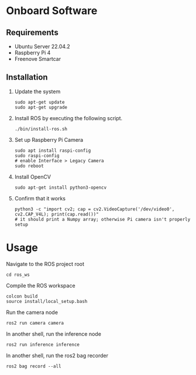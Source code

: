 # Onboard Software

## Requirements

- Ubuntu Server 22.04.2
- Raspberry Pi 4
- Freenove Smartcar

## Installation

1. Update the system
   ```shell
   sudo apt-get update
   sudo apt-get upgrade
   ```

2. Install ROS by executing the following script.
    ```shell
    ./bin/install-ros.sh
    ```

3. Set up Raspberry Pi Camera
   ```shell
   sudo apt install raspi-config
   sudo raspi-config
   # enable Interface > Legacy Camera
   sudo reboot 
   ```
   
4. Install OpenCV
   ```shell
   sudo apt-get install python3-opencv
   ```

5. Confirm that it works
   ```shell
   python3 -c "import cv2; cap = cv2.VideoCapture('/dev/video0', cv2.CAP_V4L); print(cap.read())"
   # it should print a Numpy array; otherwise Pi camera isn't properly setup
   ```

# Usage

Navigate to the ROS project root
```shell
cd ros_ws
```

Compile the ROS workspace
```shell
colcon build
source install/local_setup.bash
```

Run the camera node
```shell
ros2 run camera camera
```

In another shell, run the inference node
```shell
ros2 run inference inference
```

In another shell, run the ros2 bag recorder
```shell
ros2 bag record --all
```


